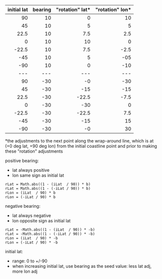 | initial lat | bearing | "rotation" lat* | "rotation" lon* |
| ----------: | ------: | --------------: | --------------: |
|   90        |   10    |   0             |   10            |
|   45        |   10    |   5             |   5             |
|   22.5      |   10    |   7.5           |   2.5           |
|   0         |   10    |   10            |   0             |
|  -22.5      |   10    |   7.5           |  -2.5           |
|  -45        |   10    |   5             |  -05            |
|  -90        |   10    |   0             |  -10            |
|   ---       |  ---    |  ---            |  ---            |
|   90        |  -30    |  -0             |  -30            |
|   45        |  -30    |  -15            |  -15            |
|   22.5      |  -30    |  -22.5          |  -7.5           |
|   0         |  -30    |  -30            |   0             |
|  -22.5      |  -30    |  -22.5          |   7.5           |
|  -45        |  -30    |  -15            |   15            |
|  -90        |  -30    |  -0             |   30            |



*the adjustments to the next point along the wrap-around line,
 which is at (+0 deg lat, +90 deg lon) from the initial coastline point
 and prior to making these "rotation" adjustments



positive bearing:
- lat always positive
- lon same sign as initial lat

 ```   
rLat = Math.abs((1 - (iLat  / 90)) * b)
rLat = Math.abs((1 - (-iLat / 90)) * b)
rLon = (iLat  / 90) * b
rLon = (-iLat / 90) * b
```

negative bearing:
- lat always negative
- lon opposite sign as initial lat

```  
rLat = -Math.abs((1 - (iLat  / 90)) * -b)
rLat = -Math.abs((1 - (-iLat / 90)) * -b)
rLon = (iLat  / 90) * -b
rLon = (-iLat / 90) * -b
```

initial lat:
- range: 0 to +/-90
- when increasing initial lat, use bearing as the seed value: less lat adj, more lon adj

